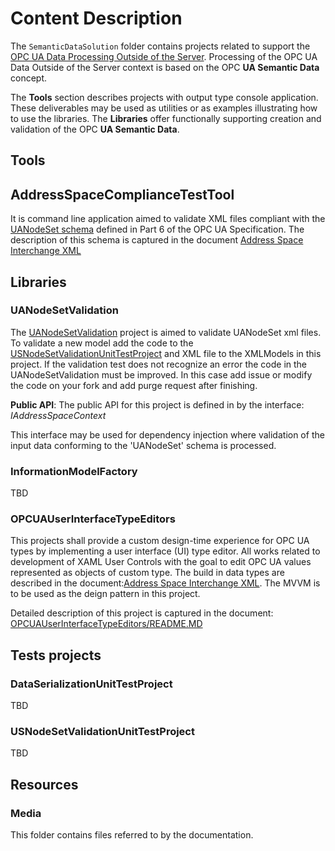 
# Content Description
The `SemanticDataSolution` folder contains projects related to support the [OPC UA Data Processing Outside of the Server](./README.MD).  Processing of the OPC UA Data Outside of the Server context is based on the OPC **UA Semantic Data** concept.

The **Tools** section describes projects with output type console application. These deliverables may be used as utilities or as examples illustrating how to use the libraries.
The **Libraries** offer functionally supporting creation and validation of the OPC **UA Semantic Data**.

## Tools

## AddressSpaceComplianceTestTool

It is command line application aimed to validate XML files compliant with the [UANodeSet schema](https://opcfoundation.org/UA/2011/03/UANodeSet.xsd) defined in Part 6 of the OPC UA Specification. The description of this schema is captured in the document [Address Space Interchange XML](http://goo.gl/LE64MA)

## Libraries

### UANodeSetValidation

The [UANodeSetValidation](https://github.com/mpostol/OPC-UA-OOI/tree/master/SemanticDataSolution/UANodeSetValidation) project is aimed to validate UANodeSet xml files.
To validate a new model add the code to the [USNodeSetValidationUnitTestProject](https://github.com/mpostol/OPC-UA-OOI/tree/master/SemanticDataSolution/USNodeSetValidationUnitTestProject)
and XML file to the XMLModels in this project. If the validation test does not recognize an error the code in the UANodeSetValidation must be improved.
In this case add issue or modify the code on your fork and add purge request after finishing.

**Public API**:
 The public API for this project is defined in by the interface:
*IAddressSpaceContext*

This interface may be used for dependency injection where validation of the input data conforming to the 'UANodeSet' schema is processed.

### InformationModelFactory

TBD

### OPCUAUserInterfaceTypeEditors

This projects shall provide a custom design-time experience for OPC UA types by implementing a user interface (UI) type editor. All works related to development of XAML User Controls with the goal to edit OPC UA values represented as objects of custom type. The build in data types are described in the document:[Address Space Interchange XML](http://goo.gl/LE64MA).
The MVVM is to be used as the deign pattern in this project.

Detailed description of this project is captured in the document: [OPCUAUserInterfaceTypeEditors/README.MD](./OPCUAUserInterfaceTypeEditors/README.MD)

## Tests projects

### DataSerializationUnitTestProject
TBD

### USNodeSetValidationUnitTestProject
TBD

## Resources

### Media

This folder contains files referred to by the documentation.
